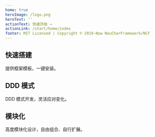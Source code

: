 ```yaml
---
home: true
heroImage: /logo.png
heroText: ''
actionText: 快速开始 →
actionLink: /start/home/index
footer: MIT Licensed | Copyright © 2019-Now NeuCharFramework/NCF
---
```


<div style="text-align: center">
  <Bit/>
</div>

<div class="features">
  <div class="feature">
    <h2>快速搭建</h2>
    <p>提供框架模板，一键安装。</p>
  </div>
   
  <div class="feature">
    <h2>DDD 模式</h2>
    <p>DDD 模式开发，灵活应对变化。</p>
  </div>
  <div class="feature">
      <h2>模块化</h2>
      <p>高度模块化设计，自由组合、自行扩展。</p>
   </div> 
</div>
